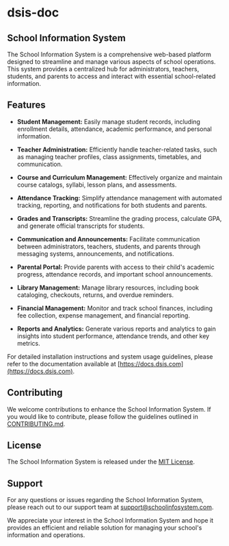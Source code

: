 # dsis-doc

## School Information System

The School Information System is a comprehensive web-based platform designed to streamline and manage various aspects of school operations. This system provides a centralized hub for administrators, teachers, students, and parents to access and interact with essential school-related information.

## Features

- **Student Management:** Easily manage student records, including enrollment details, attendance, academic performance, and personal information.

- **Teacher Administration:** Efficiently handle teacher-related tasks, such as managing teacher profiles, class assignments, timetables, and communication.

- **Course and Curriculum Management:** Effectively organize and maintain course catalogs, syllabi, lesson plans, and assessments.

- **Attendance Tracking:** Simplify attendance management with automated tracking, reporting, and notifications for both students and parents.

- **Grades and Transcripts:** Streamline the grading process, calculate GPA, and generate official transcripts for students.

- **Communication and Announcements:** Facilitate communication between administrators, teachers, students, and parents through messaging systems, announcements, and notifications.

- **Parental Portal:** Provide parents with access to their child's academic progress, attendance records, and important school announcements.

- **Library Management:** Manage library resources, including book cataloging, checkouts, returns, and overdue reminders.

- **Financial Management:** Monitor and track school finances, including fee collection, expense management, and financial reporting.

- **Reports and Analytics:** Generate various reports and analytics to gain insights into student performance, attendance trends, and other key metrics.

<!-- ## Installation and Usage

To set up the School Information System, follow these steps:

1. Clone the repository to your local machine.
2. Install the required dependencies by running `npm install`.
3. Configure the system settings and database connection.
4. Run the system using the command `npm start`.
5. Access the School Information System through your web browser at [http://localhost:3000](http://localhost:3000). -->

For detailed installation instructions and system usage guidelines, please refer to the documentation available at [https://docs.dsis.com](https://docs.dsis.com).

## Contributing

We welcome contributions to enhance the School Information System. If you would like to contribute, please follow the guidelines outlined in [CONTRIBUTING.md](CONTRIBUTING.md).

## License

The School Information System is released under the [MIT License](LICENSE).

## Support

For any questions or issues regarding the School Information System, please reach out to our support team at support@schoolinfosystem.com.

We appreciate your interest in the School Information System and hope it provides an efficient and reliable solution for managing your school's information and operations.